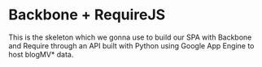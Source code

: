 Backbone + RequireJS
================

This is the skeleton which we gonna use to build our SPA with Backbone and
Require through an API built with Python using Google App Engine to host blogMV*
data.
